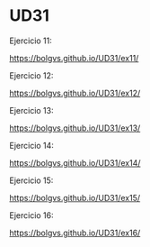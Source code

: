 # UD31

Ejercicio 11:  

https://bolgvs.github.io/UD31/ex11/  

Ejercicio 12:  

https://bolgvs.github.io/UD31/ex12/    

Ejercicio 13:  

https://bolgvs.github.io/UD31/ex13/    

Ejercicio 14:  

https://bolgvs.github.io/UD31/ex14/    

Ejercicio 15:  

https://bolgvs.github.io/UD31/ex15/  

Ejercicio 16:  

https://bolgvs.github.io/UD31/ex16/  
